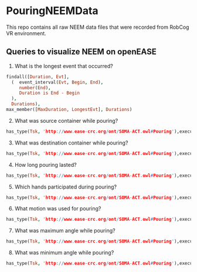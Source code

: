 # PouringNEEMData
This repo contains all raw NEEM data files that were recorded from RobCog VR environment.

## Queries to visualize NEEM on openEASE
1. What is the longest event that occurred?

```prolog
findall([Duration, Evt],
  (  event_interval(Evt, Begin, End),
     number(End),
     Duration is End - Begin
  ),
  Durations),
max_member([MaxDuration, LongestEvt], Durations)
```

2. What was source container while pouring?
```prolog
has_type(Tsk, 'http://www.ease-crc.org/ont/SOMA-ACT.owl#Pouring'),executes_task(Act, Tsk), has_participant(Act, Obj), has_type(Role, soma:'SourceContainer'), triple(Obj, dul:'hasRole', Role)
```

3. What was destination container while pouring?
```prolog
has_type(Tsk, 'http://www.ease-crc.org/ont/SOMA-ACT.owl#Pouring'),executes_task(Act, Tsk), has_participant(Act, Obj), has_type(Role, soma:'DestinationContainer'), triple(Obj, dul:'hasRole', Role)
```

4. How long pouring lasted?
```prolog
has_type(Tsk, 'http://www.ease-crc.org/ont/SOMA-ACT.owl#Pouring'),executes_task(Act, Tsk), event_interval(Act, Begin, End)
```

5. Which hands participated during pouring?
```prolog
has_type(Tsk, 'http://www.ease-crc.org/ont/SOMA-ACT.owl#Pouring'),executes_task(Act, Tsk), has_type(Hand, soma:'Hand'), has_participant(Act,Hand)
```


6. What motion was used for pouring?
```prolog
has_type(Tsk, 'http://www.ease-crc.org/ont/SOMA-ACT.owl#Pouring'),executes_task(Act, Tsk), triple(Motion, 'http://www.ontologydesignpatterns.org/ont/dul/DUL.owl#classifies', Act)
```


7. What was maximum angle while pouring?
```prolog
has_type(Tsk, 'http://www.ease-crc.org/ont/SOMA-ACT.owl#Pouring'),executes_task(Act, Tsk), has_participant(Act, Obj), has_type(Role, soma:'SourceContainer'), triple(Obj, dul:'hasRole', Role), triple(Obj, dul:'hasRegion', Region), triple(Region, 'http://www.ease-crc.org/ont/SOMA-OBJ.owl#hasJointPositionMax', AngleMax).
```

8. What was minimum angle while pouring?
```prolog
has_type(Tsk, 'http://www.ease-crc.org/ont/SOMA-ACT.owl#Pouring'),executes_task(Act, Tsk), has_participant(Act, Obj), has_type(Role, soma:'SourceContainer'), triple(Obj, dul:'hasRole', Role), triple(Obj, dul:'hasRegion', Region), triple(Region, 'http://www.ease-crc.org/ont/SOMA-OBJ.owl#hasJointPositionMin', AngleMin).
```
